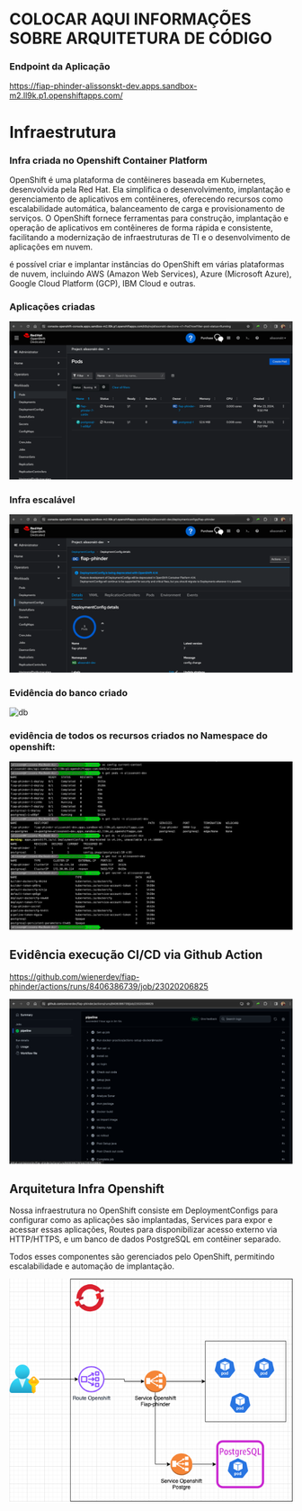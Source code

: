 # COLOCAR AQUI INFORMAÇÕES SOBRE ARQUITETURA DE CÓDIGO

### Endpoint da Aplicação

https://fiap-phinder-alissonskt-dev.apps.sandbox-m2.ll9k.p1.openshiftapps.com/

# Infraestrutura

### Infra criada no Openshift Container Platform


OpenShift é uma plataforma de contêineres baseada em Kubernetes, desenvolvida pela Red Hat. Ela simplifica o desenvolvimento, implantação e gerenciamento de aplicativos em contêineres, oferecendo recursos como escalabilidade automática, balanceamento de carga e provisionamento de serviços. O OpenShift fornece ferramentas para construção, implantação e operação de aplicativos em contêineres de forma rápida e consistente, facilitando a modernização de infraestruturas de TI e o desenvolvimento de aplicações em nuvem.

é possível criar e implantar instâncias do OpenShift em várias plataformas de nuvem, incluindo AWS (Amazon Web Services), Azure (Microsoft Azure), Google Cloud Platform (GCP), IBM Cloud e outras.

### Aplicações criadas

![pod](/images/pods-openshift.png)

### Infra escalável

![pod](/images/scale-pod.png)

### Evidência do banco criado

![db](/images/evidência_db.png)

### evidência de todos os recursos criados no Namespace do openshift:

![all](/images/all_resources.png)

## Evidência execução CI/CD via Github Action

https://github.com/wienerdev/fiap-phinder/actions/runs/8406386739/job/23020206825

![cicd](/images/action.png)

## Arquitetura Infra Openshift

Nossa infraestrutura no OpenShift consiste em DeploymentConfigs para configurar como as aplicações são implantadas, Services para expor e acessar essas aplicações, Routes para disponibilizar acesso externo via HTTP/HTTPS, e um banco de dados PostgreSQL em contêiner separado. 

Todos esses componentes são gerenciados pelo OpenShift, permitindo escalabilidade e automação de implantação.

![infra](/images/fiap-infra-phinder.drawio.png)
